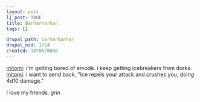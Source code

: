 ```yaml
--- 
layout: post
lj_post: TRUE
title: Barharharhar.
tags: []

drupal_path: barharharhar
drupal_nid: 1724
created: 1070620680
---
```

<a href="http://mitomi.livejournal.com">mitomi</a>: i'm getting bored of emode. i keep getting icebreakers from dorks.
<a href="http://mitomi.livejournal.com">mitomi</a>: i want to send back, "Ice repels your attack and crushes you, doing 4d10 damage."

I love my friends. *grin*
